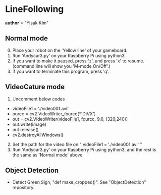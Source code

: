 # LineFollowing
__author__ = "Yisak Kim"


## Normal mode
0. Place your robot on the 'Yellow line' of your gameboard.
2. Run 'Andycar3.py' on your Raspberry Pi using python3.
3. If you want to make it paused, press 'z', and press 'x' to resume.
    (command line will show you 'M-mode On/Off'.)
4. If you want to terminate this program, press 'q'.


## VideoCature mode
1. Uncomment below codes

- videoFile1 = './video001.avi'
- ourcc = cv2.VideoWriter_fourcc(*'DIVX')
- out = cv2.VideoWriter(videoFile1, fourcc, 9.0, (320,240))
- out.write(image)
- out.release()
- cv2.destroyAllWindows()

2. Set the path for the video file on " videoFile1 = './video001.avi' "
3. Run 'Andycar3.py' on your Raspberry Pi using python3, and the rest is the same as 'Normal mode' above.


## Object Detection
- Detect Green Sign, "def make_cropped()". See "ObjectDetection" repository.

